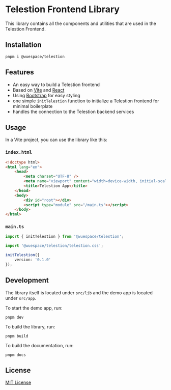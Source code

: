 # Telestion Frontend Library

This library contains all the components and utilities that are used in the Telestion Frontend.

## Installation

```shell
pnpm i @wuespace/telestion
```

## Features

- An easy way to build a Telestion frontend
- Based on [Vite](https://vitejs.dev/) and [React](https://reactjs.org/)
- Using [Bootstrap](https://getbootstrap.com/) for easy styling
- one simple `initTelestion` function to initialize a Telestion frontend for minimal boilerplate
- handles the connection to the Telestion backend services

## Usage

In a Vite project, you can use the library like this:

### `index.html`

```html
<!doctype html>
<html lang="en">
	<head>
		<meta charset="UTF-8" />
		<meta name="viewport" content="width=device-width, initial-scale=1.0" />
		<title>Telestion App</title>
	</head>
	<body>
		<div id="root"></div>
		<script type="module" src="/main.ts"></script>
	</body>
</html>
```

### `main.ts`

```typescript
import { initTelestion } from '@wuespace/telestion';

import '@wuespace/telestion/telestion.css';

initTelestion({
	version: '0.1.0'
});
```

## Development

The library itself is located under `src/lib` and the demo app is located under `src/app`.

To start the demo app, run:

```shell
pnpm dev
```

To build the library, run:

```shell
pnpm build
```

To build the documentation, run:

```shell
pnpm docs
```

## License

[MIT License](./LICENSE)
